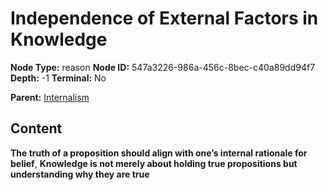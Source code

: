 # Independence of External Factors in Knowledge

**Node Type:** reason
**Node ID:** 547a3226-986a-456c-8bec-c40a89dd94f7
**Depth:** -1
**Terminal:** No

**Parent:** [Internalism](internalism.md)

## Content

**The truth of a proposition should align with one’s internal rationale for belief**, **Knowledge is not merely about holding true propositions but understanding why they are true**
